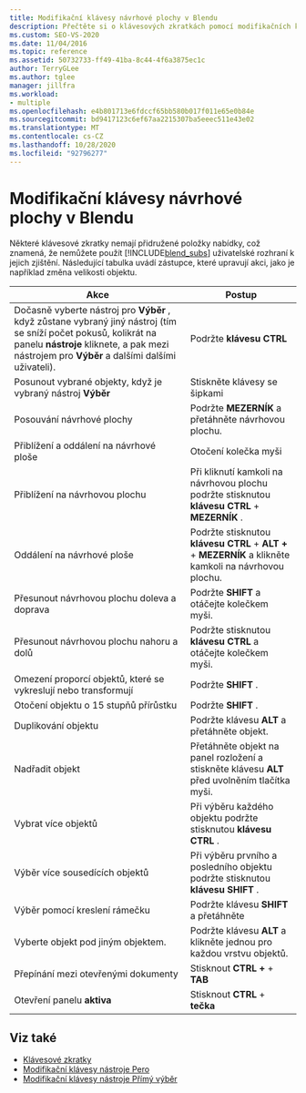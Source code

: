 ```yaml
---
title: Modifikační klávesy návrhové plochy v Blendu
description: Přečtěte si o klávesových zkratkách pomocí modifikačních kláves v Blend pro Visual Studio ke změně akcí na návrhové ploše, jako je například zvětšení, změna velikosti a posouvání.
ms.custom: SEO-VS-2020
ms.date: 11/04/2016
ms.topic: reference
ms.assetid: 50732733-ff49-41ba-8c44-4f6a3875ec1c
author: TerryGLee
ms.author: tglee
manager: jillfra
ms.workload:
- multiple
ms.openlocfilehash: e4b801713e6fdccf65bb580b017f011e65e0b84e
ms.sourcegitcommit: bd9417123c6ef67aa2215307ba5eeec511e43e02
ms.translationtype: MT
ms.contentlocale: cs-CZ
ms.lasthandoff: 10/28/2020
ms.locfileid: "92796277"
---
```

# <a name="artboard-modifier-keys-in-blend"></a>Modifikační klávesy návrhové plochy v Blendu
Některé klávesové zkratky nemají přidružené položky nabídky, což znamená, že nemůžete použít [!INCLUDE[blend_subs](../debugger/includes/blend_subs_md.md)] uživatelské rozhraní k jejich zjištění. Následující tabulka uvádí zástupce, které upravují akci, jako je například změna velikosti objektu.

|Akce|Postup|
| - |-------------|
|Dočasně vyberte nástroj pro **Výběr** , když zůstane vybraný jiný nástroj (tím se sníží počet pokusů, kolikrát na panelu **nástroje** kliknete, a pak mezi nástrojem pro **Výběr** a dalšími dalšími uživateli).|Podržte **klávesu CTRL**|
|Posunout vybrané objekty, když je vybraný nástroj **Výběr**|Stiskněte klávesy se šipkami|
|Posouvání návrhové plochy|Podržte **MEZERNÍK** a přetáhněte návrhovou plochu.|
|Přiblížení a oddálení na návrhové ploše|Otočení kolečka myši|
|Přiblížení na návrhovou plochu|Při kliknutí kamkoli na návrhovou plochu podržte stisknutou **klávesu CTRL** + **MEZERNÍK** .|
|Oddálení na návrhové ploše|Podržte stisknutou **klávesu CTRL** + **ALT +** + **MEZERNÍK** a klikněte kamkoli na návrhovou plochu.|
|Přesunout návrhovou plochu doleva a doprava|Podržte **SHIFT** a otáčejte kolečkem myši.|
|Přesunout návrhovou plochu nahoru a dolů|Podržte stisknutou **klávesu CTRL** a otáčejte kolečkem myši.|
|Omezení proporcí objektů, které se vykreslují nebo transformují|Podržte **SHIFT** .|
|Otočení objektu o 15 stupňů přírůstku|Podržte **SHIFT** .|
|Duplikování objektu|Podržte klávesu **ALT** a přetáhněte objekt.|
|Nadřadit objekt|Přetáhněte objekt na panel rozložení a stiskněte klávesu **ALT** před uvolněním tlačítka myši.|
|Vybrat více objektů|Při výběru každého objektu podržte stisknutou **klávesu CTRL** .|
|Výběr více sousedících objektů|Při výběru prvního a posledního objektu podržte stisknutou **klávesu SHIFT** .|
|Výběr pomocí kreslení rámečku|Podržte klávesu **SHIFT** a přetáhněte|
|Vyberte objekt pod jiným objektem.|Podržte klávesu **ALT** a klikněte jednou pro každou vrstvu objektů.|
|Přepínání mezi otevřenými dokumenty|Stisknout **CTRL +** + **TAB**|
|Otevření panelu **aktiva**|Stisknout **CTRL** + **tečka**|

## <a name="see-also"></a>Viz také

- [Klávesové zkratky](../xaml-tools/keyboard-shortcuts-in-blend.md)
- [Modifikační klávesy nástroje Pero](../xaml-tools/pen-tool-modifier-keys-in-blend.md)
- [Modifikační klávesy nástroje Přímý výběr](../xaml-tools/direct-selection-tool-modifier-keys-in-blend.md)
